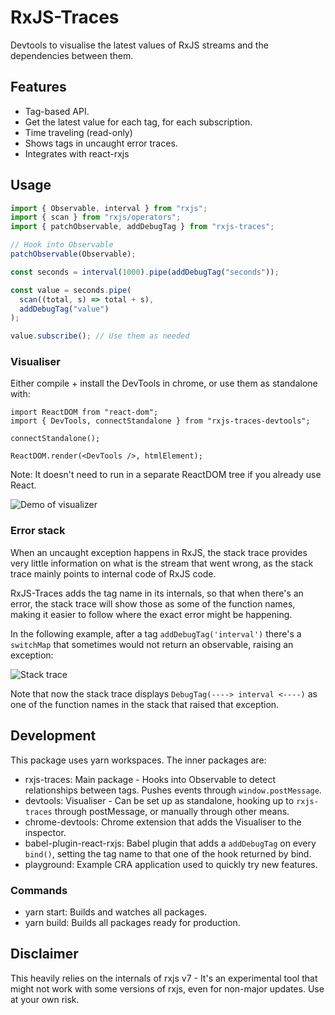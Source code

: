 # RxJS-Traces

Devtools to visualise the latest values of RxJS streams and the dependencies
between them.

## Features

- Tag-based API.
- Get the latest value for each tag, for each subscription.
- Time traveling (read-only)
- Shows tags in uncaught error traces.
- Integrates with react-rxjs

## Usage

```ts
import { Observable, interval } from "rxjs";
import { scan } from "rxjs/operators";
import { patchObservable, addDebugTag } from "rxjs-traces";

// Hook into Observable
patchObservable(Observable);

const seconds = interval(1000).pipe(addDebugTag("seconds"));

const value = seconds.pipe(
  scan((total, s) => total + s),
  addDebugTag("value")
);

value.subscribe(); // Use them as needed
```

### Visualiser

Either compile + install the DevTools in chrome, or use them as standalone
with:

```tsx
import ReactDOM from "react-dom";
import { DevTools, connectStandalone } from "rxjs-traces-devtools";

connectStandalone();

ReactDOM.render(<DevTools />, htmlElement);
```

Note: It doesn't need to run in a separate ReactDOM tree if you already use
React.

![Demo of visualizer](https://i.imgur.com/OqWj4WO.gif)

### Error stack

When an uncaught exception happens in RxJS, the stack trace provides very
little information on what is the stream that went wrong, as the stack trace
mainly points to internal code of RxJS code.

RxJS-Traces adds the tag name in its internals, so that when there's an error,
the stack trace will show those as some of the function names, making it easier
to follow where the exact error might be happening.

In the following example, after a tag `addDebugTag('interval')` there's a
`switchMap` that sometimes would not return an observable, raising an exception:

![Stack trace](https://user-images.githubusercontent.com/5365487/90341169-9bb0da00-dffd-11ea-9def-49de23f8fe0f.png)

Note that now the stack trace displays `DebugTag(----> interval <----)` as one
of the function names in the stack that raised that exception.

## Development

This package uses yarn workspaces. The inner packages are:

- rxjs-traces: Main package - Hooks into Observable to detect relationships between tags. Pushes events through `window.postMessage`.
- devtools: Visualiser - Can be set up as standalone, hooking up to
  `rxjs-traces` through postMessage, or manually through other means.
- chrome-devtools: Chrome extension that adds the Visualiser to the inspector.
- babel-plugin-react-rxjs: Babel plugin that adds a `addDebugTag` on every
  `bind()`, setting the tag name to that one of the hook returned by bind.
- playground: Example CRA application used to quickly try new features.

### Commands

- yarn start: Builds and watches all packages.
- yarn build: Builds all packages ready for production.

## Disclaimer

This heavily relies on the internals of rxjs v7 - It's an experimental tool
that might not work with some versions of rxjs, even for non-major updates. Use at your own risk.
